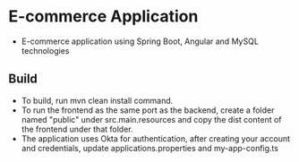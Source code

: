 # E-commerce Application

* E-commerce application using Spring Boot, Angular and MySQL technologies

## Build
* To build, run mvn clean install command. 
* To run the frontend as the same port as the backend, create a folder named "public" under src.main.resources and copy the dist content of the frontend under that folder.
* The application uses Okta for authentication, after creating your account and credentials, update applications.properties and my-app-config.ts